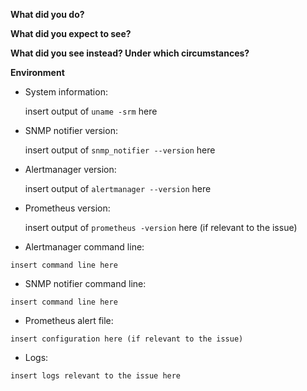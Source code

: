 **What did you do?**

**What did you expect to see?**

**What did you see instead? Under which circumstances?**

**Environment**

* System information:

	insert output of `uname -srm` here

* SNMP notifier version:

	insert output of `snmp_notifier --version` here

* Alertmanager version:

	insert output of `alertmanager --version` here

* Prometheus version:

	insert output of `prometheus -version` here (if relevant to the issue)

* Alertmanager command line:
```
insert command line here
```

* SNMP notifier command line:
```
insert command line here
```

* Prometheus alert file:
```
insert configuration here (if relevant to the issue)
```

* Logs:
```
insert logs relevant to the issue here
```

